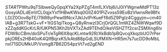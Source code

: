 $START$PWtu9qTSIbweQyGpqXYa2XpPZgT4m1LXVbj6/iJ0iYWgnwMdPT13zGosyiADLdEmVCL0qjxYxf1HBwKWsq0GIIZ401PiZvxss59EoBzVlwnsRe9BfxLD/Z0Oov8pTE/79iR8yrPewI9Ncx7JklJvIPrKueFf8d5Z9PgIz4Cggyjm+cm40IAB+g3R7TskG+vF+1tGS1qiTkog+Q8yRnwzl3CrjOrQGL1mWZ4ZNWWqwf9DxZZqddKGcKrLR/fJKPN53Kh2bVXTxZAd9TEhdO/keVlSHZTf2csrZSMXng6IvFDW8cCBm/doSPuTr/eTgR6X8qcKLmtw92R/XkBdb1pBQvcqXkqzbUO7rPerpkjOREs2HB40oK4QIfBqrxK5/kAtd88pGdLSUfMXN+HR5m7s7ucDD9oMbLnxl71SDUMkUP/VxmgB7B62D54pzVt7vd2g$END$